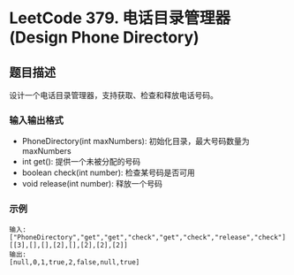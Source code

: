 # LeetCode 379. 电话目录管理器 (Design Phone Directory)

## 题目描述

设计一个电话目录管理器，支持获取、检查和释放电话号码。

### 输入输出格式
- PhoneDirectory(int maxNumbers): 初始化目录，最大号码数量为 maxNumbers
- int get(): 提供一个未被分配的号码
- boolean check(int number): 检查某号码是否可用
- void release(int number): 释放一个号码

### 示例
```
输入:
["PhoneDirectory","get","get","check","get","check","release","check"]
[[3],[],[],[2],[],[2],[2],[2]]
输出:
[null,0,1,true,2,false,null,true]
``` 
